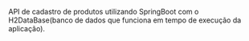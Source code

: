 API de cadastro de produtos utilizando SpringBoot com o H2DataBase(banco de dados que funciona em tempo de execução da aplicação).
